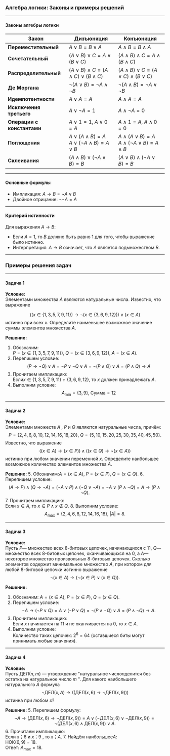 ### Алгебра логики: Законы и примеры решений

---

#### **Законы алгебры логики**

| Закон                      | Дизъюнкция                                                        | Конъюнкция                                                         |
| -------------------------- | ----------------------------------------------------------------- | ------------------------------------------------------------------ |
| **Переместительный**       |$A \lor B = B \lor A$                                            |$A \land B = B \land A$                                           |
| **Сочетательный**          |$(A \lor B) \lor C = A \lor (B \lor C)$                          |$(A \land B) \land C = A \land (B \land C)$                       |
| **Распределительный**      |$(A \lor B) \land C = (A \land C) \lor (B \land C)$              |$(A \land B) \lor C = (A \lor C) \land (B \lor C)$                |
| **Де Моргана**             |$\lnot(A \lor B) = \lnot A \land \lnot B$                        |$\lnot(A \land B) = \lnot A \lor \lnot B$                         |
| **Идемпотентности**        |$A \lor A = A$                                                   |$A \land A = A$                                                   |
| **Исключения третьего**    |$A \lor \lnot A = 1$                                             |$A \land \lnot A = 0$                                             |
| **Операции с константами** |$A \lor 1 = 1, \; A \lor 0 = A$                                  |$A \land 1 = A, \; A \land 0 = 0$                                 |
| **Поглощения**             |$A \lor (A \land B) = A$<br>$A \lor (\lnot A \land B) = A \lor B$|$A \land (A \lor B) = A$<br>$A \land (\lnot A \lor B) = A \land B$|
| **Склеивания**             |$(A \land B) \lor (\lnot A \land B) = B$                         |$(A \lor B) \land (\lnot A \lor B) = B$                           |

---

#### **Основные формулы**
- Импликация: $A \to B = \lnot A \lor B$
- Двойное отрицание: $\lnot\lnot A = A$

---

#### **Критерий истинности**
Для выражения $A \to B$:
- Если $A = 1$, то $B$ должно быть равно $1$ для того, чтобы выражение было истинно.
- Интерпретация: $A \to B$ означает, что $A$ является подмножеством $B$.

---

### Примеры решения задач

---

#### **Задача 1**
**Условие:**  
Элементами множества $A$ являются натуральные числа. Известно, что выражение 

$$((x \in \{1,3,5,7,9,11\}) \to \lnot(x \in \{3,6,9,12\})) \lor (x \in A)$$ 
истинно при всех $x$. Определите наименьшее возможное значение суммы элементов множества $A$.

**Решение:**
1. Обозначим:  
  $P = (x \in \{1,3,5,7,9,11\}), \; Q = (x \in \{3,6,9,12\}), \; A = (x \in A)$.
2. Перепишем условие:  
  $$(P \to \lnot Q) \lor A = \lnot P \lor \lnot Q \lor A = \lnot(P \land Q) \lor A = (P \land Q) \to A$$
3. Прочитаем импликацию:  
   Если$x \in \{1,3,5,7,9,11\} \cap \{3,6,9,12\}$, то $x$ должен принадлежать $A$.
4. Выполним условие:  
  $$A_{\text{min}} = \{3, 9\}, \; \text{Сумма} = 12$$

---

#### **Задача 2**
**Условие:**  
Элементами множеств $A$ , $P$ и $Q$ являются натуральные числа, причём:  
$$P = \{2, 4, 6, 8, 10, 12, 14, 16, 18, 20\}, \; Q = \{5, 10, 15, 20, 25, 30, 35, 40, 45, 50\}.$$ 
Известно, что выражение  
$$((x \in A) \to (x \in P)) \land ((x \in Q) \to \lnot(x \in A))$$ 
истинно при любом значении переменной $x$. Определите наибольшее возможное количество элементов множества $A$.

**Решение:**
5. Обозначим:$A = (x \in A), \; P = (x \in P), \; Q = (x \in Q)$.
6. Перепишем условие:  
  $$(A \to P) \land (Q \to \lnot A) = (\lnot A \lor P) \land (\lnot Q \lor \lnot A) = \lnot A \lor (P \land \lnot Q) = A \to (P \land \lnot Q).$$
7. Прочитаем импликацию:  
   Если $x \in A$, то $x \in P \land x \notin Q$.
8. Выполним условие:  
  $$A_{\text{max}} = \{2, 4, 6, 8, 12, 14, 16, 18\}, \; |A| = 8.$$

---

#### **Задача 3**
**Условие:**  
Пусть $P$— множество всех 8-битовых цепочек, начинающихся с $11$, $Q$— множество всех 8-битовых цепочек, оканчивающихся на $0$, а $A$— некоторое множество произвольных 8-битовых цепочек. Сколько элементов содержит минимальное множество $A$, при котором для любой 8-битовой цепочки истинно выражение  
$$\neg(x \in A) \to (\neg(x \in P) \lor (x \in Q)).$$

**Решение:**
1. Обозначим: $A = (x \in A), \; P = (x \in P), \; Q = (x \in Q)$.
2. Перепишем условие:  
  $$\neg A \to (\neg P \lor Q) = A \lor (\neg P \lor Q) = \neg(P \land \lnot Q) \lor A = (P \land \lnot Q) \to A.$$
3. Прочитаем импликацию:  
   Если $x$ начинается на $11$ и не оканчивается на $0$, то $x \in A$.
4. Выполним условие:  
   Количество таких цепочек: $2^6 = 64$ (оставшиеся биты могут принимать любые значения).

---

#### **Задача 4**
**Условие:**  
Пусть $\text{ДЕЛ}(n, m)$ — утверждение "натуральное число$n$делится без остатка на натуральное число $m$ ". Для какого наибольшего натурального $A$ формула  
$$\neg\text{ДЕЛ}(x, A) \to ((\text{ДЕЛ}(x, 6) \to \neg\text{ДЕЛ}(x, 9)))$$ 
истинна при любом $x$?

**Решение:**
5. Перепишем формулу:  
  $$\neg A \to (\text{ДЕЛ}(x, 6) \to \neg\text{ДЕЛ}(x, 9)) = A \lor (\neg\text{ДЕЛ}(x, 6) \lor \neg\text{ДЕЛ}(x, 9)) = \neg(\text{ДЕЛ}(x, 6) \land \text{ДЕЛ}(x, 9)) \lor A.$$
6. Прочитаем импликацию:  
   Если $x \vdots 6$ и $x \vdots 9$ , то $x \vdots A$.
7. Найдём наибольшее$A$:  
   НОК($6, 9$) = $18$.  
   Ответ: $A_{\text{max}} = 18$.
